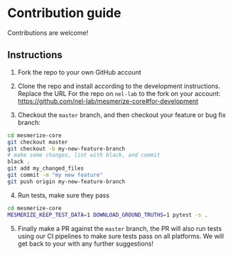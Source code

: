 # Contribution guide

Contributions are welcome!

## Instructions

1. Fork the repo to your own GitHub account

2. Clone the repo and install according to the development instructions. Replace the URL For the repo on `nel-lab` to the fork on your account: https://github.com/nel-lab/mesmerize-core#for-development

3. Checkout the `master` branch, and then checkout your feature or bug fix branch:

```bash
cd mesmerize-core
git checkout master
git checkout -b my-new-feature-branch
# make some changes, lint with black, and commit
black .
git add my_changed_files
git commit -m "my new feature"
git push origin my-new-feature-branch
```

4. Run tests, make sure they pass

```bash
cd mesmerize-core
MESMERIZE_KEEP_TEST_DATA=1 DOWNLOAD_GROUND_TRUTHS=1 pytest -s .
```

5. Finally make a PR against the `master` branch, the PR will also run tests using our CI pipelines to make sure tests pass on all platforms. We will get back to your with any further suggestions!
